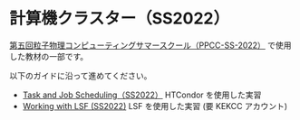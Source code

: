# 計算機クラスター（SS2022）

[第五回粒子物理コンピューティングサマースクール（PPCC-SS-2022）](https://wiki.kek.jp/display/PPCC/PPCC-SS-2022) で使用した教材の一部です。

以下のガイドに沿って進めてください。

- [Task and Job Scheduling（SS2022）](https://wiki.kek.jp/pages/viewpage.action?pageId=214827458) HTCondor を使用した実習
- [Working with LSF (SS2022)](https://wiki.kek.jp/pages/viewpage.action?pageId=220889599) LSF を使用した実習 (要 KEKCC アカウント)
